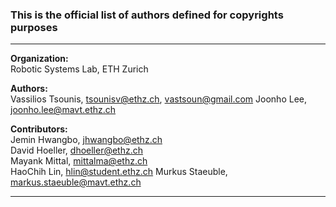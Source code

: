 ### This is the official list of authors defined for copyrights purposes

----
**Organization:**  
Robotic Systems Lab, ETH Zurich     

**Authors:**  
Vassilios Tsounis, tsounisv@ethz.ch, vastsoun@gmail.com
Joonho Lee, joonho.lee@mavt.ethz.ch

**Contributors:**  
Jemin Hwangbo, jhwangbo@ethz.ch   
David Hoeller, dhoeller@ethz.ch    
Mayank Mittal, mittalma@ethz.ch   
HaoChih Lin, hlin@student.ethz.ch
Murkus Staeuble, markus.staeuble@mavt.ethz.ch

----
